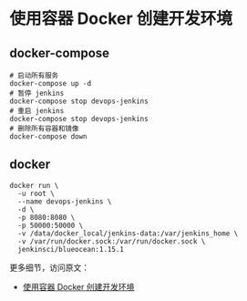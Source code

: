 # 使用容器 Docker 创建开发环境

## docker-compose

```shell
# 启动所有服务
docker-compose up -d
# 暂停 jenkins
docker-compose stop devops-jenkins
# 重启 jenkins
docker-compose stop devops-jenkins
# 删除所有容器和镜像
docker-compose down
```

## docker

```
docker run \
  -u root \
  --name devops-jenkins \
  -d \
  -p 8080:8080 \
  -p 50000:50000 \
  -v /data/docker_local/jenkins-data:/var/jenkins_home \
  -v /var/run/docker.sock:/var/run/docker.sock \
  jenkinsci/blueocean:1.15.1
```

更多细节，访问原文：

- [使用容器 Docker 创建开发环境](https://michael728.github.io/2019/06/02/docker-create-develop-environment/)